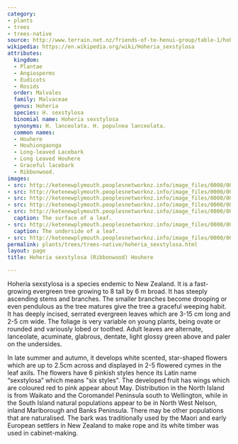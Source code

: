 ```yaml
---
category:
- plants
- trees
- trees-native
source: http://www.terrain.net.nz/friends-of-te-henui-group/table-1/hoheria-sexstylosa-houhere-lacebark.html
wikipedia: https://en.wikipedia.org/wiki/Hoheria_sexstylosa
attributes:
  kingdom:
  - Plantae
  - Angiosperms
  - Eudicots
  - Rosids
  order: Malvales
  family: Malvaceae
  genus: Hoheria
  species: H. sexstylosa
  binomial name: Hoheria sexstylosa
  synonyms: H. lanceolata. H. populnea lanceolata.
  common names:
  - Houhere
  - Houhiongaonga
  - Long-leaved Lacebark
  - Long Leaved Houhere
  - Graceful lacebark
  - Ribbonwood.
images:
- src: http://ketenewplymouth.peoplesnetworknz.info/image_files/0000/0005/0254/Lacebark__Hoheria_sexstylosa-36.JPG
- src: http://ketenewplymouth.peoplesnetworknz.info/image_files/0000/0005/0279/Lacebark__Hoheria_sexstylosa-39.JPG
- src: http://ketenewplymouth.peoplesnetworknz.info/image_files/0000/0011/8608/1-Hoheria_sexstylosa__Ribbonwood.JPG
- src: http://ketenewplymouth.peoplesnetworknz.info/image_files/0000/0011/8613/1-Hoheria_sexstylosa__Ribbonwood-002.JPG
- src: http://ketenewplymouth.peoplesnetworknz.info/image_files/0000/0011/8618/1-Hoheria_sexstylosa__Ribbonwood-005.JPG
  caption: The surface of a leaf.
- src: http://ketenewplymouth.peoplesnetworknz.info/image_files/0000/0011/8623/1-Hoheria_sexstylosa__Ribbonwood-007.JPG
  caption: The underside of a leaf.
- src: http://ketenewplymouth.peoplesnetworknz.info/image_files/0000/0011/8628/1-Hoheria_sexstylosa__Ribbonwood-008.JPG
permalink: plants/trees/trees-native/hoheria_sexstylosa.html
layout: page
title: Hoheria sexstylosa (Ribbonwood) Houhere

---
```

Hoheria sexstylosa is a species endemic to New Zealand. It is a fast-growing evergreen tree growing to 8 tall by 6 m broad. It has steeply ascending stems and branches. The smaller branches become drooping or even pendulous as the tree matures give the tree a graceful weeping habit. It has deeply incised, serrated evergreen leaves which are 3-15 cm long and 2-5 cm wide. The foliage is very variable on young plants, being ovate or rounded and variously lobed or toothed. Adult leaves are alternate, lanceolate, acuminate, glabrous, dentate, light glossy green above and paler on the undersides.

In late summer and autumn, it develops white scented, star-shaped flowers which are up to 2.5cm across and displayed in 2-5 flowered cymes in the leaf axils. The flowers have 6 pinkish styles hence its Latin name “sexstylosa” which means "six styles". The developed fruit has wings which are coloured red to pink appear about May.
Distribution in the North Island is from Waikato and the Coromandel Peninsula south to Wellington, while in the South Island natural populations appear to be in North West Nelson, inland Marlborough and Banks Peninsula. There may be other populations that are naturalised. 
The bark was traditionally used by the Maori and early European settlers in New Zealand to make rope and its white timber was used in cabinet-making.
